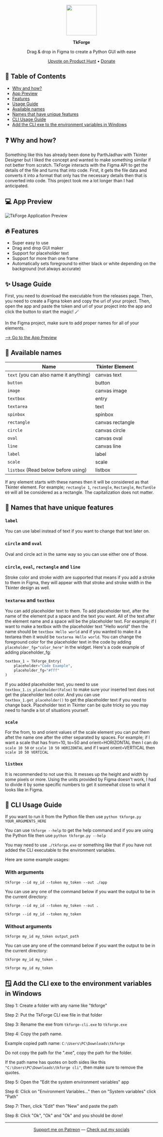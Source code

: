 <p align="center"><img src="./assets/icon.png" width="100" height="100"></p>

<p align="center"><strong>TkForge</strong></p>
<p align="center">Drag & drop in Figma to create a Python GUI with ease</p>
<p align="center"><a href="https://producthunt.com/products/tkforge">Upvote on Product Hunt</a> • <a href="https://patreon.com/axorax">Donate</a></p>

## 📰 Table of Contents

- [ Why and how?](#-why-and-how)
- [ App Preview](#-app-preview)
- [ Features](#-features)
- [ Usage Guide](#-usage-guide)
- [ Available names](#-available-names)
- [ Names that have unique features](#-names-that-have-unique-features)
- [ CLI Usage Guide](#-cli-usage-guide)
- [  Add the CLI exe to the environment variables in Windows](#-add-the-cli-exe-to-the-environment-variables-in-windows)

## ❓ Why and how?

Something like this has already been done by ParthJadhav with Tkinter Designer but I liked the concept and wanted to make something similar if not better from scratch. TkForge interacts with the Figma API to get the details of the file and turns that into code. First, it gets the file data and converts it into a format that only has the necessary details then that is converted into code. This project took me a lot longer than I had anticipated.

## 💻 App Preview

![TkForge Application Preview](./assets//preview.png)

## 🔥 Features

- Super easy to use
- Drag and drop GUI maker
- Support for placeholder text
- Support for more than one frame
- Automatically sets foreground to either black or white depending on the background (not always accurate)

## ✨ Usage Guide

First, you need to download the executable from the releases page. Then, you need to create a Figma token and copy the url of your project. Then, open the app and paste the token and url of your project into the app and click the button to start the magic! 🪄

In the Figma project, make sure to add proper names for all of your elements.

[⟶ Go to the App Preview](#-app-preview)

## 🧿 Available names

| Name                                   | Tkinter Element  |
| -------------------------------------- | ---------------- |
| `text` (you can also name it anything) | canvas text      |
| `button`                               | button           |
| `image`                                | canvas image     |
| `textbox`                              | entry            |
| `textarea`                             | text             |
| `spinbox`                              | spinbox          |
| `rectangle`                            | canvas rectangle |
| `circle`                               | canvas circle    |
| `oval`                                 | canvas oval      |
| `line`                                 | canvas line      |
| `label`                                | label            |
| `scale`                                | scale            |
| `listbox` (Read below before using)    | listbox          |

If any element starts with these names then it will be considered as that Tkinter element. For example; `rectangle 1`, `rectangle`, `Rectangle`, `RecTanGle 69` will all be considered as a rectangle. The capitalization does not matter.

## 💎 Names that have unique features

### `label`

You can use label instead of text if you want to change that text later on.

### `circle` and `oval`

Oval and circle act in the same way so you can use either one of those.

### `circle`, `oval`, `rectangle` and `line`

Stroke color and stroke width are supported that means if you add a stroke to them in Figma, they will appear with that stroke and stroke width in the Tkinter design as well.

### `textarea` and `textbox`

You can add placeholder text to them. To add placeholder text, after the name of the element put a space and the text you want.  All of the text after the element name and a space will be the placeholder text. For example; if I want to make a textbox with the placeholder text "Hello world" then the name should be `textbox Hello world` and if you wanted to make it a textarea then it would be `textarea Hello world`. You can change the foreground color for the placeholder text in the code by adding `placeholder_fg="color_here"` in the widget. Here's a code example of adding placeholder_fg:

```py
textbox_1 = TkForge_Entry(
    placeholder="Code Example",
    placeholder_fg="#fff"
)
```

If you added placeholder text, you need to use `textbox_1.is_placeholder(False)` to make sure your inserted text does not get the placeholder text color. And you can use `textbox_1.get_placeholder()` to get the placeholder text if you need to change back. Placeholder text in Tkinter can be quite tricky so you may need to handle a lot of situations yourself.

### `scale`

For the from, to and orient values of the scale element you can put them aftet the name one after the other separated by spaces. For example; if I want a scale that has from=10, to=50 and orient=HORIZONTAL then I can do `scale 10 50` or `scale 10 50 HORIZONTAL` and if I want orient=VERTICAL then `scale 10 50 VERTICAL`

### `listbox`

It is recommended to not use this. It messes up the height and width by some pixels or more. Using the units provided by Figma doesn't work, I had to divide it by some specific numbers to get it somewhat close to what it looks like in Figma.

## 🔮 CLI Usage Guide

If you want to run it from the Python file then use `python tkforge.py YOUR_ARGUMENTS_HERE`

You can use `tkforge --help` to get the help command and if you are using the Python file then use `python tkforge.py --help`

You may need to use `./tkforge.exe` or something like that if you have not added the CLI executable to the environment variables.

Here are some example usages:

### With arguments

```
tkforge --id my_id --token my_token --out ./app
```

You can use any one of the command below if you want the output to be in the current directory:

```
tkforge --id my_id --token my_token --out .
```

```
tkforge --id my_id --token my_token
```

### Without arguments

```
tkforge my_id my_token output_path
```

You can use any one of the command below if you want the output to be in the current directory:

```
tkforge my_id my_token .
```

```
tkforge my_id my_token
```

## 🪟 Add the CLI exe to the environment variables in Windows

Step 1: Create a folder with any name like "tkforge"

Step 2: Put the TkForge CLI exe file in that folder

Step 3: Rename the exe from `tkforge-cli.exe` to `tkforge.exe`

Step 4: Copy the path name.

Example copied path name: `C:\Users\PC\Downloads\tkforge`

Do not copy the path for the ".exe", copy the path for the folder.

If the path name has quotes on both sides like this `"C:\Users\PC\Downloads\tkforge cli"`, then make sure to remove the quotes.

Step 5: Open the "Edit the system environment variables" app

Step 6: Click on "Environment Variables..." then on "System variables" click "Path"

Step 7: Then, click "Edit" then "New" and paste the path

Step 8: Click "Ok", "Ok" and "Ok" and you should be done!

---

<p align="center"><a href="https://www.patreon.com/axorax">Support me on Patreon</a> — <a href="https://github.com/axorax/socials">Check out my socials</a></p>